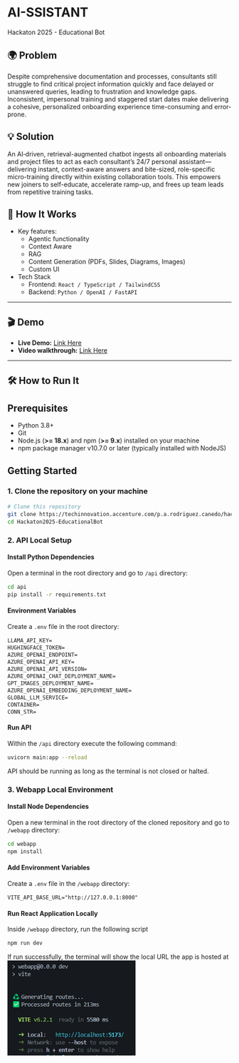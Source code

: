 # AI-SSISTANT

Hackaton 2025 - Educational Bot

## 🌍 Problem

Despite comprehensive documentation and processes, consultants still struggle to find critical project information quickly and face delayed or unanswered queries, leading to frustration and knowledge gaps. Inconsistent, impersonal training and staggered start dates make delivering a cohesive, personalized onboarding experience time-consuming and error-prone.

## 💡 Solution

An AI‐driven, retrieval-augmented chatbot ingests all onboarding materials and project files to act as each consultant’s 24/7 personal assistant—delivering instant, context-aware answers and bite-sized, role-specific micro-training directly within existing collaboration tools. This empowers new joiners to self-educate, accelerate ramp-up, and frees up team leads from repetitive training tasks.

## 🧠 How It Works

- Key features:
  - Agentic functionality
  - Context Aware
  - RAG
  - Content Generation (PDFs, Slides, Diagrams, Images)
  - Custom UI
- Tech Stack
  - Frontend: `React / TypeScript / TailwindCSS`
  - Backend: `Python / OpenAI / FastAPI`

---

## 🎬 Demo

- **Live Demo:** [Link Here](#)
- **Video walkthrough:** [Link Here](#)

---

## 🛠️ How to Run It

## **Prerequisites**

- Python 3.8+
- Git
- Node.js (**>= 18.x**) and npm (**>= 9.x**) installed on your machine
- npm package manager v10.7.0 or later (typically installed with NodeJS)

## **Getting Started**

### 1. Clone the repository on your machine

```bash
# Clone this repository
git clone https://techinnovation.accenture.com/p.a.rodriguez.canedo/hackaton2025-educationalbot.git
cd Hackaton2025-EducationalBot
```

### 2. API Local Setup

#### Install Python Dependencies

Open a terminal in the root directory and go to `/api` directory:

```bash
cd api
pip install -r requirements.txt
```

#### Environment Variables

Create a `.env` file in the root directory:

```basic
LLAMA_API_KEY=
HUGHINGFACE_TOKEN=
AZURE_OPENAI_ENDPOINT=
AZURE_OPENAI_API_KEY=
AZURE_OPENAI_API_VERSION=
AZURE_OPENAI_CHAT_DEPLOYMENT_NAME=
GPT_IMAGES_DEPLOYMENT_NAME=
AZURE_OPENAI_EMBEDDING_DEPLOYMENT_NAME=
GLOBAL_LLM_SERVICE=
CONTAINER=
CONN_STR=
```

#### Run API

Within the `/api` directory execute the following command:

```bash
uvicorn main:app --reload
```

API should be running as long as the terminal is not closed or halted.

### 3. Webapp Local Environment

#### Install Node Dependencies

Open a new terminal in the root directory of the cloned repository and go to `/webapp` directory:

```bash
cd webapp
npm install
```

#### Add Environment Variables

Create a `.env` file in the `/webapp` directory:

```basic
VITE_API_BASE_URL="http://127.0.0.1:8000"
```

#### Run React Application Locally

Inside `/webapp` directory, run the following script

```bash
npm run dev
```

If run successfully, the terminal will show the local URL the app is hosted at
![alt text](image.png)
